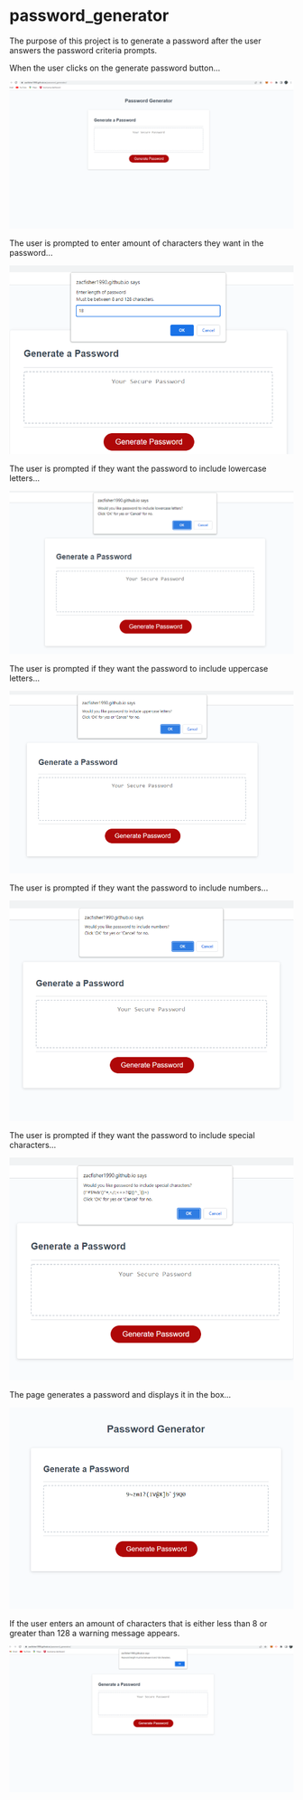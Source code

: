 # password_generator

The purpose of this project is to generate a password after the user answers the password criteria prompts.

When the user clicks on the generate password button...

![alt text](https://github.com/zacfisher1990/password_generator/blob/main/screen1.png)


The user is prompted to enter amount of characters they want in the password...

![alt text](https://github.com/zacfisher1990/password_generator/blob/main/screen2.png)

The user is prompted if they want the password to include lowercase letters...

![alt text](https://github.com/zacfisher1990/password_generator/blob/main/screen3.png)

The user is prompted if they want the password to include uppercase letters...

![alt text](https://github.com/zacfisher1990/password_generator/blob/main/screen4.png)

The user is prompted if they want the password to include numbers...

![alt text](https://github.com/zacfisher1990/password_generator/blob/main/screen5.png)

The user is prompted if they want the password to include special characters...

![alt text](https://github.com/zacfisher1990/password_generator/blob/main/screen6.png)

The page generates a password and displays it in the box...

![alt text](https://github.com/zacfisher1990/password_generator/blob/main/screen7.png)

If the user enters an amount of characters that is either less than 8 or greater than 128 a warning message appears.

![alt text](https://github.com/zacfisher1990/password_generator/blob/main/screen8.png)
